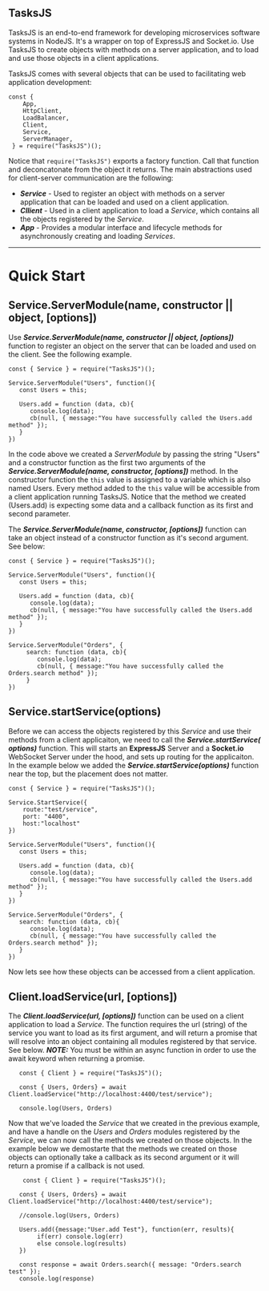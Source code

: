 ## TasksJS

TasksJS is an end-to-end framework for developing microservices software systems in NodeJS. It's a wrapper on top of ExpressJS and Socket.io. Use TasksJS to create objects with methods on a server application, and to load and use those objects in a client applications. 

TasksJS comes with several objects that can be used to facilitating web application development: 
```
const { 
    App,
    HttpClient,
    LoadBalancer,
    Client,
    Service,
    ServerManager,
 } = require("TasksJS")();
```

Notice that ` require("TasksJS") ` exports a factory function. Call that function and deconcatonate from the object it returns. The main  abstractions used for client-server communication are the following:


- ***Service*** - Used to register an object with methods on a server application that can be loaded and used on a client application. 
- ***Cllient*** - Used in a client application to load a *Service*, which contains all the objects registered by the *Service*.
- ***App*** - Provides a modular interface and lifecycle methods for asynchronously creating and loading *Services*. 

---

# Quick Start
## Service.ServerModule(name, constructor || object, [options])

Use ***Service.ServerModule(name, constructor || object, [options])*** function to register an object on the server that can be loaded and used on the client. See the following example. 

```
const { Service } = require("TasksJS")();

Service.ServerModule("Users", function(){
   const Users = this;
   
   Users.add = function (data, cb){
      console.log(data);
      cb(null, { message:"You have successfully called the Users.add method" });
   }
})
```
In the code above we created a *ServerModule* by passing the string "Users" and a constructor function as the first two arguments of the ***Service.ServerModule(name, constructor, [options])*** method. In the constructor function the ` this ` value is assigned to a variable which is also named Users. Every method added to the ` this ` value will be accessible from a client application running TasksJS. Notice that the method we created (Users.add) is expecting some data and a callback function as its first and second parameter.

The  ***Service.ServerModule(name, constructor, [options])*** function can take an object instead of a constructor function as it's second argument. See below:

```
const { Service } = require("TasksJS")();

Service.ServerModule("Users", function(){
   const Users = this;
   
   Users.add = function (data, cb){
      console.log(data);
      cb(null, { message:"You have successfully called the Users.add method" });
   }
})

Service.ServerModule("Orders", { 
     search: function (data, cb){
        console.log(data);
        cb(null, { message:"You have successfully called the Orders.search method" });
     }
})
```

## Service.startService(options)

Before we can access the objects registered by this *Service* and use their methods from a client applicaiton, we need to call the ***Service.startService( options)*** function. This will starts an **ExpressJS** Server and a **Socket.io** WebSocket Server under the hood, and sets up routing for the applicaiton. In the example below we added the ***Service.startService(options)*** function near the top, but the placement does not matter. 

```
const { Service } = require("TasksJS")();

Service.StartService({
    route:"test/service",
    port: "4400",
    host:"localhost"
})

Service.ServerModule("Users", function(){
   const Users = this;
   
   Users.add = function (data, cb){
      console.log(data);
      cb(null, { message:"You have successfully called the Users.add method" });
   }
})

Service.ServerModule("Orders", { 
   search: function (data, cb){
      console.log(data);
      cb(null, { message:"You have successfully called the Orders.search method" });
   }
})
```
Now lets see how these objects can be accessed from a client application.

## Client.loadService(url, [options])

The ***Client.loadService(url, [options])*** function can be used on a client application to load a *Service*. The function requires the url (string) of the service you want to load as its first argument, and will return a promise that will resolve into an object containing all modules registered by that service. See below. ***NOTE:*** You must be within an async function in order to use the await keyword when returning a promise.
```
   const { Client } = require("TasksJS")();
   
   const { Users, Orders} = await Client.loadService("http://localhost:4400/test/service");
   
   console.log(Users, Orders)
```
Now that we've loaded the *Service* that we created in the previous example, and have a handle on the *Users* and *Orders* modules registered by the *Service*, we can now call the methods we created on those objects. In the example below we demostarte that the methods we created on those objects can optionally take a callback as its second argument or it will return a promise if a callback is not used.

```
    const { Client } = require("TasksJS")();
   
   const { Users, Orders} = await Client.loadService("http://localhost:4400/test/service");
   
   //console.log(Users, Orders)
   
   Users.add({message:"User.add Test"}, function(err, results){
        if(err) console.log(err)
        else console.log(results)
   })
   
   const response = await Orders.search({ message: "Orders.search test" });
   console.log(response)
```
